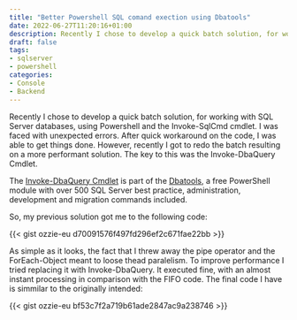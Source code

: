 ```yaml
---
title: "Better Powershell SQL comand exection using Dbatools"
date: 2022-06-27T11:20:16+01:00
description: Recently I chose to develop a quick batch solution, for working with SQL Server databases, using Powershell and the Invoke-SqlCmd cmdlet. I was faced with unexpected errors. After quick workaround on the code, I was able to get things done. However, recently I got to redo the batch resulting on a more performant solution. The key to this was the Invoke-DbaQuery Cmdlet. 
draft: false
tags:
- sqlserver
- powershell
categories:
- Console
- Backend 
---
```

Recently I chose to develop a quick batch solution, for working with SQL Server databases, using Powershell and the Invoke-SqlCmd cmdlet. I was faced with unexpected errors. After quick workaround on the code, I was able to get things done. However, recently I got to redo the batch resulting on a more performant solution. The key to this was the Invoke-DbaQuery Cmdlet. 

The [Invoke-DbaQuery Cmdlet](https://docs.dbatools.io/Invoke-DbaQuery) is part of the [Dbatools](https://dbatools.io/commands/), a free PowerShell module with over 500 SQL Server best practice, administration, development and migration commands included. 

So, my previous solution got me to the following code:

{{< gist ozzie-eu d70091576f497fd296ef2c671fae22bb >}}


As simple as it looks, the fact that I threw away the pipe operator and the ForEach-Object meant to loose thead paralelism. To improve performance I tried replacing it with Invoke-DbaQuery. It executed fine, with an almost instant processing in comparison with the FIFO code. The final code I have is simmilar to the originally intended:

{{< gist ozzie-eu bf53c7f2a719b61ade2847ac9a238746 >}}

